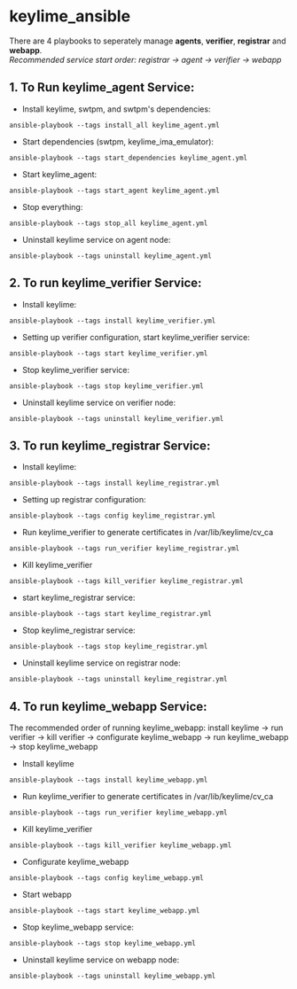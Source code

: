 # keylime_ansible

There are 4 playbooks to seperately manage **agents**, **verifier**, **registrar** and **webapp**. \
 _Recommended service start order: registrar -> agent -> verifier -> webapp_

## 1. To Run keylime_agent Service:

- Install keylime, swtpm, and swtpm's dependencies:

```
ansible-playbook --tags install_all keylime_agent.yml
```

- Start dependencies (swtpm, keylime_ima_emulator):

```
ansible-playbook --tags start_dependencies keylime_agent.yml
```

- Start keylime_agent:

```
ansible-playbook --tags start_agent keylime_agent.yml
```

- Stop everything:

```
ansible-playbook --tags stop_all keylime_agent.yml
```

- Uninstall keylime service on agent node:

```
ansible-playbook --tags uninstall keylime_agent.yml
```

## 2. To run keylime_verifier Service:

- Install keylime:

```
ansible-playbook --tags install keylime_verifier.yml
```

- Setting up verifier configuration, start keylime_verifier service:

```
ansible-playbook --tags start keylime_verifier.yml
```

- Stop keylime_verifier service:

```
ansible-playbook --tags stop keylime_verifier.yml
```

- Uninstall keylime service on verifier node:

```
ansible-playbook --tags uninstall keylime_verifier.yml
```

## 3. To run keylime_registrar Service:

- Install keylime:

```
ansible-playbook --tags install keylime_registrar.yml
```

- Setting up registrar configuration: 

```
ansible-playbook --tags config keylime_registrar.yml
```

- Run keylime_verifier to generate certificates in /var/lib/keylime/cv_ca

```
ansible-playbook --tags run_verifier keylime_registrar.yml
```

- Kill keylime_verifier

```
ansible-playbook --tags kill_verifier keylime_registrar.yml
```

- start keylime_registrar service:
```
ansible-playbook --tags start keylime_registrar.yml
```

- Stop keylime_registrar service:

```
ansible-playbook --tags stop keylime_registrar.yml
```

- Uninstall keylime service on registrar node:

```
ansible-playbook --tags uninstall keylime_registrar.yml
```

## 4. To run keylime_webapp Service:

The recommended order of running keylime_webapp: install keylime -> run verifier -> kill verifier -> configurate keylime_webapp -> run keylime_webapp -> stop keylime_webapp

- Install keylime

```
ansible-playbook --tags install keylime_webapp.yml
```

- Run keylime_verifier to generate certificates in /var/lib/keylime/cv_ca

```
ansible-playbook --tags run_verifier keylime_webapp.yml
```

- Kill keylime_verifier

```
ansible-playbook --tags kill_verifier keylime_webapp.yml
```

- Configurate keylime_webapp

```
ansible-playbook --tags config keylime_webapp.yml
```

- Start webapp

```
ansible-playbook --tags start keylime_webapp.yml
```

- Stop keylime_webapp service:

```
ansible-playbook --tags stop keylime_webapp.yml
```

- Uninstall keylime service on webapp node:

```
ansible-playbook --tags uninstall keylime_webapp.yml
```
